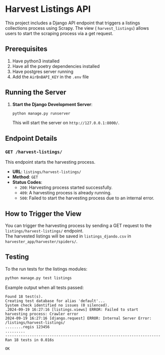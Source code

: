 # Harvest Listings API

This project includes a Django API endpoint that triggers a listings collections process using Scrapy. The view (
`harvest_listings`) allows users to start the scraping process via a get request.

## Prerequisites

1. Have python3 installed
2. Have all the poetry dependencies installed
3. Have postgres server running
4. Add the `AirBnBAPI_KEY` in the `.env` file

## Running the Server

1. **Start the Django Development Server**:

    ```bash
    python manage.py runserver
    ```

   This will start the server on `http://127.0.0.1:8000/`.

## Endpoint Details

### `GET /harvest-listings/`

This endpoint starts the harvesting process.

- **URL**: `listings/harvest-listings/`
- **Method**: `GET`
- **Status Codes**:
    - `200`: Harvesting process started successfully.
    - `409`: A harvesting process is already running.
    - `500`: Failed to start the harvesting process due to an internal error.

## How to Trigger the View

You can trigger the harvesting process by sending a GET request to the `listings/harvest-listings/` endpoint.  
The harvested listings will be saved in `listings_djando.csv` in `harvester_app/harvester/spiders/`.

## Testing

To the run tests for the listings modules:

```sh
python manage.py test listings
```

Example output when all tests passed:

```text
Found 18 test(s).
Creating test database for alias 'default'...
System check identified no issues (0 silenced).
.2024-09-19 16:27:16 [listings.views] ERROR: Failed to start harvesting process: Crawler error
2024-09-19 16:27:16 [django.request] ERROR: Internal Server Error: /listings/harvest-listings/
........regis 123456
.........
----------------------------------------------------------------------
Ran 18 tests in 0.016s

OK

```